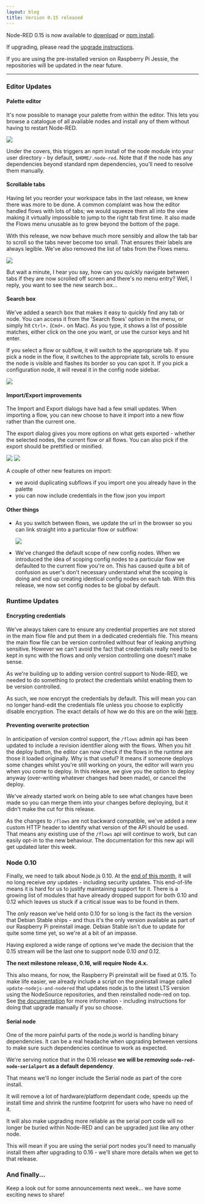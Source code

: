 ```yaml
---
layout: blog
title: Version 0.15 released
---
```


Node-RED 0.15 is now available to [download](https://github.com/node-red/node-red/releases/download/0.15.0/node-red-0.15.0.zip) or [npm install](https://npmjs.org/package/node-red).

If upgrading, please read the [upgrade instructions](http://nodered.org/docs/getting-started/upgrading.html).

If you are using the pre-installed version on Raspberry Pi Jessie, the repositories will be updated in the near future.

---

### Editor Updates


#### Palette editor

It's now possible to manage your palette from within the editor. This lets you
browse a catalogue of all available nodes and install any of them without having to
restart Node-RED.

![](/blog/content/images/2016/10/palette-editor.gif)

Under the covers, this triggers an npm install of the node module into your user
directory - by default, `$HOME/.node-red`. Note that if the node has any dependencies
beyond standard npm dependencies, you'll need to resolve them manually.


#### Scrollable tabs

Having let you reorder your workspace tabs in the last release, we knew there was
more to be done. A common complaint was how the editor handled flows with lots of tabs;
we would squeeze them all into the view making it virtually impossible to jump to the
right tab first time. It also made the Flows menu unusable as to grew beyond the bottom
of the page.

With this release, we now behave much more sensibly and allow the tab bar to scroll
so the tabs never become too small. That ensures their labels are always legible.
We've also removed the list of tabs from the Flows menu.

![](/blog/content/images/2016/10/scrolling-tabs.gif)



But wait a minute, I hear you say, how can you quickly navigate between tabs if
they are now scrolled off screen and there's no menu entry? Well, I reply, you
want to see the new search box...


#### Search box

We've added a search box that makes it easy to quickly find any tab or node. You
can access it from the 'Search flows' option in the menu, or simply hit `Ctrl+.` (`Cmd+.` on Mac). As you type, it shows a list of possible matches, either click
on the one you want, or use the cursor keys and hit enter.

If you select a flow or subflow, it will switch to the appropriate tab. If you pick
a node in the flow, it switches to the appropriate tab, scrolls to ensure the node
is visible and flashes its border so you can spot it. If you pick a configuration node,
it will reveal it in the config node sidebar.

![](/blog/content/images/2016/10/flow-search.gif)

#### Import/Export improvements

The Import and Export dialogs have had a few small updates. When importing a flow,
you can new choose to have it import into a new flow rather than the current one.

The export dialog gives you more options on what gets exported - whether the selected
nodes, the current flow or all flows. You can also pick if the export should be
prettified or minified.

 ![](/blog/content/images/2016/10/import-dialog.png)
 ![](/blog/content/images/2016/10/export-dialog.png)

A couple of other new features on import:
 - we avoid duplicating subflows if you import one you already have in the palette
 - you can now include credentials in the flow json you import


#### Other things

- As you switch between flows, we update the url in the browser so you can link
straight into a particular flow or subflow:

    ![](/blog/content/images/2016/10/flow-url.png)


- We've changed the default scope of new config nodes. When we introduced the idea
of scoping config nodes to a particular flow we defaulted to the current flow you're
on. This has caused quite a bit of confusion as user's don't necessary understand
what the scoping is doing and end up creating identical config nodes on each tab.
With this release, we now set config nodes to be global by default.


### Runtime Updates

#### Encrypting credentials

We've always taken care to ensure any credential properties are not stored in the
main flow file and put them in a dedicated credentials file. This means the main
flow file can be version controlled without fear of leaking anything sensitive.
However we can't avoid the fact that credentials really need to be kept in sync
with the flows and only version controlling one doesn't make sense.

As we're building up to adding version control support to Node-RED, we needed to
do something to protect the credentials whilst enabling them to be version controlled.

As such, we now encrypt the credentials by default. This will mean you can no
longer hand-edit the credentials file unless you choose to explicitly disable
encryption. The exact details of how we do this are on the wiki [here](https://github.com/node-red/node-red/wiki/Design%3A-Encryption-of-credentials).


#### Preventing overwrite protection

In anticipation of version control support, the `/flows` admin api has been updated
to include a revision identifier along with the flows.
When you hit the deploy button, the editor can now check if the flows in the runtime
are those it loaded originally. Why is that useful? It means if someone deploys some
changes whilst you're still working on yours, the editor will warn you when you
come to deploy. In this release, we give you the option to deploy anyway (over-writing
whatever changes had been made), or cancel the deploy.

We've already started work on being able to see what changes have been made so you
can merge them into your changes before deploying, but it didn't make the cut for
this release.

As the changes to `/flows` are not backward compatible, we've added a new custom
HTTP header to identify what version of the API should be used. That means any existing
use of the `/flows` api will continue to work, but can easily opt-in to the new
behaviour. The documentation for this new api will get updated later this week.

### Node 0.10

Finally, we need to talk about Node.js 0.10. At the [end of this month](https://github.com/nodejs/LTS/blob/75bd36a060be3b965e696bc0c53f799089ad0f52/README.md), it will no long receive _any_ updates - including security updates. This end-of-life means it is hard for us to justify maintaining support for it. There
is a growing list of modules that have already dropped support for both 0.10 and
0.12 which leaves us stuck if a critical issue was to be found in them.

The _only_ reason we've held onto 0.10 for so long is the fact its the version that
Debian Stable ships - and thus it's the only version available as part of our
Raspberry Pi preinstall image. Debian Stable isn't due to update for quite some
time yet, so we're at a bit of an impasse.

Having explored a wide range of options we've made the decision that the 0.15 stream
will be the last one to support node 0.10 *and* 0.12.

**The next milestone release, 0.16, will require Node 4.x.**

This also means, for now, the Raspberry Pi preinstall will be fixed at 0.15.
To make life easier, we already include a script on the preinstall image called
`update-nodejs-and-nodered` that updates node.js to the latest LTS version using the
NodeSource repositories, and then reinstalled node-red on top. See [the documentation](http://nodered.org/docs/hardware/raspberrypi.html#upgrading-nodejs) for more information - including instructions for doing that upgrade manually if you so
choose.

#### Serial node

One of the more painful parts of the node.js world is handling binary dependencies.
It can be a real headache when upgrading between versions to make sure such dependencies
continue to work as expected.

We're serving notice that in the 0.16 release **we will be _removing_ `node-red-node-serialport` as a default
dependency**.

That means we'll no longer include the Serial node as part of the core
install.

It will remove a lot of hardware/platform dependant code, speeds up the install
time and shrink the runtime footprint for users who have no need of it.

It will also make upgrading more reliable as the serial port code will no longer be buried within Node-RED and can be upgraded just like any other node.

This will mean if you are using the serial port nodes you'll need to manually
install them after upgrading to 0.16 - we'll share more details when we get to
that release.

### And finally...

Keep a look out for some announcements next week... we have some exciting news
to share!
